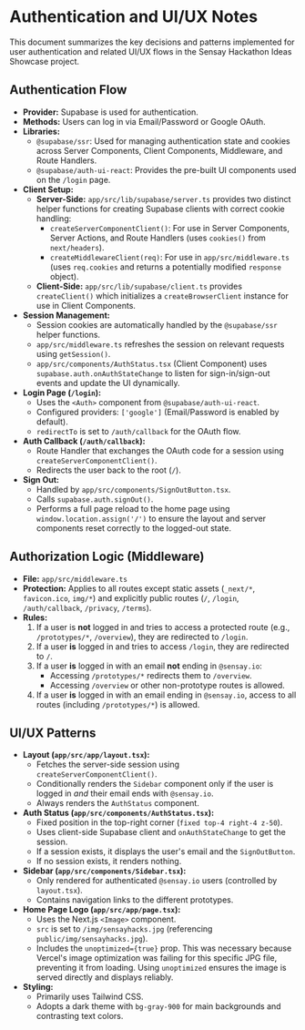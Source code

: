 # Authentication and UI/UX Notes

This document summarizes the key decisions and patterns implemented for user authentication and related UI/UX flows in the Sensay Hackathon Ideas Showcase project.

## Authentication Flow

- **Provider:** Supabase is used for authentication.
- **Methods:** Users can log in via Email/Password or Google OAuth.
- **Libraries:**
    - `@supabase/ssr`: Used for managing authentication state and cookies across Server Components, Client Components, Middleware, and Route Handlers.
    - `@supabase/auth-ui-react`: Provides the pre-built UI components used on the `/login` page.
- **Client Setup:**
    - **Server-Side:** `app/src/lib/supabase/server.ts` provides two distinct helper functions for creating Supabase clients with correct cookie handling:
        - `createServerComponentClient()`: For use in Server Components, Server Actions, and Route Handlers (uses `cookies()` from `next/headers`).
        - `createMiddlewareClient(req)`: For use in `app/src/middleware.ts` (uses `req.cookies` and returns a potentially modified `response` object).
    - **Client-Side:** `app/src/lib/supabase/client.ts` provides `createClient()` which initializes a `createBrowserClient` instance for use in Client Components.
- **Session Management:**
    - Session cookies are automatically handled by the `@supabase/ssr` helper functions.
    - `app/src/middleware.ts` refreshes the session on relevant requests using `getSession()`.
    - `app/src/components/AuthStatus.tsx` (Client Component) uses `supabase.auth.onAuthStateChange` to listen for sign-in/sign-out events and update the UI dynamically.
- **Login Page (`/login`):**
    - Uses the `<Auth>` component from `@supabase/auth-ui-react`.
    - Configured providers: `['google']` (Email/Password is enabled by default).
    - `redirectTo` is set to `/auth/callback` for the OAuth flow.
- **Auth Callback (`/auth/callback`):**
    - Route Handler that exchanges the OAuth code for a session using `createServerComponentClient()`.
    - Redirects the user back to the root (`/`).
- **Sign Out:**
    - Handled by `app/src/components/SignOutButton.tsx`.
    - Calls `supabase.auth.signOut()`.
    - Performs a full page reload to the home page using `window.location.assign('/')` to ensure the layout and server components reset correctly to the logged-out state.

## Authorization Logic (Middleware)

- **File:** `app/src/middleware.ts`
- **Protection:** Applies to all routes except static assets (`_next/*`, `favicon.ico`, `img/*`) and explicitly public routes (`/`, `/login`, `/auth/callback`, `/privacy`, `/terms`).
- **Rules:**
    1. If a user is **not** logged in and tries to access a protected route (e.g., `/prototypes/*`, `/overview`), they are redirected to `/login`.
    2. If a user **is** logged in and tries to access `/login`, they are redirected to `/`.
    3. If a user **is** logged in with an email **not** ending in `@sensay.io`:
        - Accessing `/prototypes/*` redirects them to `/overview`.
        - Accessing `/overview` or other non-prototype routes is allowed.
    4. If a user **is** logged in with an email ending in `@sensay.io`, access to all routes (including `/prototypes/*`) is allowed.

## UI/UX Patterns

- **Layout (`app/src/app/layout.tsx`):**
    - Fetches the server-side session using `createServerComponentClient()`.
    - Conditionally renders the `Sidebar` component only if the user is logged in *and* their email ends with `@sensay.io`.
    - Always renders the `AuthStatus` component.
- **Auth Status (`app/src/components/AuthStatus.tsx`):**
    - Fixed position in the top-right corner (`fixed top-4 right-4 z-50`).
    - Uses client-side Supabase client and `onAuthStateChange` to get the session.
    - If a session exists, it displays the user's email and the `SignOutButton`.
    - If no session exists, it renders nothing.
- **Sidebar (`app/src/components/Sidebar.tsx`):**
    - Only rendered for authenticated `@sensay.io` users (controlled by `layout.tsx`).
    - Contains navigation links to the different prototypes.
- **Home Page Logo (`app/src/app/page.tsx`):**
    - Uses the Next.js `<Image>` component.
    - `src` is set to `/img/sensayhacks.jpg` (referencing `public/img/sensayhacks.jpg`).
    - Includes the `unoptimized={true}` prop. This was necessary because Vercel's image optimization was failing for this specific JPG file, preventing it from loading. Using `unoptimized` ensures the image is served directly and displays reliably.
- **Styling:**
    - Primarily uses Tailwind CSS.
    - Adopts a dark theme with `bg-gray-900` for main backgrounds and contrasting text colors.
